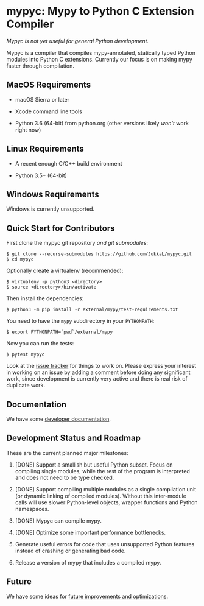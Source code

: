 mypyc: Mypy to Python C Extension Compiler
==========================================

*Mypyc is not yet useful for general Python development.*

Mypyc is a compiler that compiles mypy-annotated, statically typed
Python modules into Python C extensions. Currently our focus is
on making mypy faster through compilation.

MacOS Requirements
------------------

* macOS Sierra or later

* Xcode command line tools

* Python 3.6 (64-bit) from python.org (other versions likely *won't*
  work right now)

Linux Requirements
------------------

* A recent enough C/C++ build environment

* Python 3.5+ (64-bit)

Windows Requirements
--------------------

Windows is currently unsupported.

Quick Start for Contributors
----------------------------

First clone the mypyc git repository *and git submodules*:

    $ git clone --recurse-submodules https://github.com/JukkaL/mypyc.git
    $ cd mypyc

Optionally create a virtualenv (recommended):

    $ virtualenv -p python3 <directory>
    $ source <directory>/bin/activate

Then install the dependencies:

    $ python3 -m pip install -r external/mypy/test-requirements.txt

You need to have the `mypy` subdirectory in your `PYTHONPATH`:

    $ export PYTHONPATH=`pwd`/external/mypy

Now you can run the tests:

    $ pytest mypyc

Look at the [issue tracker](https://github.com/JukkaL/mypyc/issues)
for things to work on. Please express your interest in working on an
issue by adding a comment before doing any significant work, since
development is currently very active and there is real risk of duplicate
work.

Documentation
-------------

We have some [developer documentation](doc/dev-intro.md).

Development Status and Roadmap
------------------------------

These are the current planned major milestones:

1. [DONE] Support a smallish but useful Python subset. Focus on compiling
   single modules, while the rest of the program is interpreted and does not
   need to be type checked.

2. [DONE] Support compiling multiple modules as a single compilation unit (or
   dynamic linking of compiled modules).  Without this inter-module
   calls will use slower Python-level objects, wrapper functions and
   Python namespaces.

3. [DONE] Mypyc can compile mypy.

4. [DONE] Optimize some important performance bottlenecks.

5. Generate useful errors for code that uses unsupported Python
   features instead of crashing or generating bad code.

6. Release a version of mypy that includes a compiled mypy.

Future
------

We have some ideas for
[future improvements and optimizations](doc/future.md).
